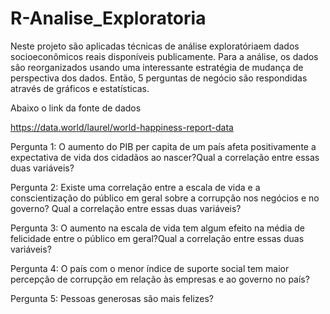 # R-Analise_Exploratoria

Neste projeto    são    aplicadas    técnicas    de    análise    exploratóriaem    dados socioeconômicos  reais  disponíveis  publicamente.
Para  a  análise,  os  dados  são  reorganizados  usando  uma  interessante  estratégia  de mudança de perspectiva dos dados. 
Então, 5 perguntas de negócio são respondidas através de gráficos e estatísticas.

Abaixo  o  link  da  fonte  de  dados  

https://data.world/laurel/world-happiness-report-data


Pergunta 1: O aumento do PIB per capita de um país afeta positivamente a expectativa de vida dos cidadãos ao nascer?Qual a correlação entre essas duas variáveis?

Pergunta 2: Existe uma correlação entre a escala de vida e a conscientização do público em geral sobre a corrupção nos negócios e no governo? Qual a correlação entre essas duas variáveis?

Pergunta 3: O aumento na escala de vida tem algum efeito na média de felicidade entre o público em geral?Qual a correlação entre essas duas variáveis?

Pergunta 4: O país com o menor índice de suporte social tem maior percepção de corrupção em relação às empresas e ao governo no país?

Pergunta 5: Pessoas generosas são mais felizes?
